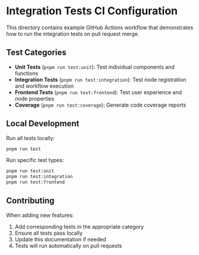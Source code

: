 # Integration Tests CI Configuration

This directory contains example GitHub Actions workflow that demonstrates how to run the integration tests on pull request merge.

## Test Categories

- **Unit Tests** (`pnpm run test:unit`): Test individual components and functions
- **Integration Tests** (`pnpm run test:integration`): Test node registration and workflow execution
- **Frontend Tests** (`pnpm run test:frontend`): Test user experience and node properties
- **Coverage** (`pnpm run test:coverage`): Generate code coverage reports

## Local Development

Run all tests locally:
```bash
pnpm run test
```

Run specific test types:
```bash
pnpm run test:unit
pnpm run test:integration
pnpm run test:frontend
```

## Contributing

When adding new features:
1. Add corresponding tests in the appropriate category
2. Ensure all tests pass locally
3. Update this documentation if needed
4. Tests will run automatically on pull requests
